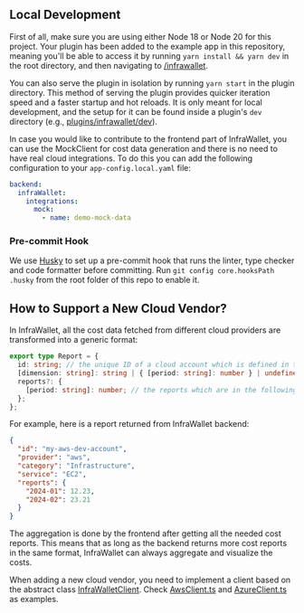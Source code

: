 ## Local Development

First of all, make sure you are using either Node 18 or Node 20 for this project. Your plugin has been added to the example app in this repository, meaning you'll be able to access it by running `yarn install && yarn dev` in the root directory, and then navigating to [/infrawallet](http://localhost:3000/infrawallet).

You can also serve the plugin in isolation by running `yarn start` in the plugin directory.
This method of serving the plugin provides quicker iteration speed and a faster startup and hot reloads.
It is only meant for local development, and the setup for it can be found inside a plugin's `dev` directory (e.g., [plugins/infrawallet/dev](../plugins/infrawallet/dev)).

In case you would like to contribute to the frontend part of InfraWallet, you can use the MockClient for cost data generation and there is no need to have real cloud integrations. To do this you can add the following configuration to your `app-config.local.yaml` file:

```yaml
backend:
  infraWallet:
    integrations:
      mock:
        - name: demo-mock-data
```

### Pre-commit Hook

We use [Husky](https://typicode.github.io/husky/) to set up a pre-commit hook that runs the linter, type checker and
code formatter before committing. Run `git config core.hooksPath .husky` from the root folder of this repo to enable it.

## How to Support a New Cloud Vendor?

In InfraWallet, all the cost data fetched from different cloud providers are transformed into a generic format:

```typescript
export type Report = {
  id: string; // the unique ID of a cloud account which is defined in the app-config.yaml file
  [dimension: string]: string | { [period: string]: number } | undefined; // other dimensions such as category, service, a tag, etc.
  reports?: {
    [period: string]: number; // the reports which are in the following format ["period": cost], such as ["2024-01": 12.23, "2024-02": 23.21]
  };
};
```

For example, here is a report returned from InfraWallet backend:

```json
{
  "id": "my-aws-dev-account",
  "provider": "aws",
  "category": "Infrastructure",
  "service": "EC2",
  "reports": {
    "2024-01": 12.23,
    "2024-02": 23.21
  }
}
```

The aggregation is done by the frontend after getting all the needed cost reports. This means that as long as the backend returns more cost reports in the same format, InfraWallet can always aggregate and visualize the costs.

When adding a new cloud vendor, you need to implement a client based on the abstract class [InfraWalletClient](../plugins/infrawallet-backend/src/service/InfraWalletClient.ts). Check [AwsClient.ts](../plugins/infrawallet-backend/src/service/AwsClient.ts) and [AzureClient.ts](../plugins/infrawallet-backend/src/service/AzureClient.ts) as examples.
